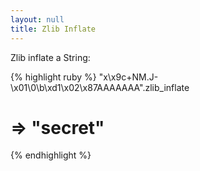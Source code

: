 ```yaml
---
layout: null
title: Zlib Inflate
---
```


Zlib inflate a String:

{% highlight ruby %}
"x\x9c+NM.J-\x01\0\b\xd1\x02\x87AAAAAAA".zlib_inflate
# => "secret"
{% endhighlight %}
